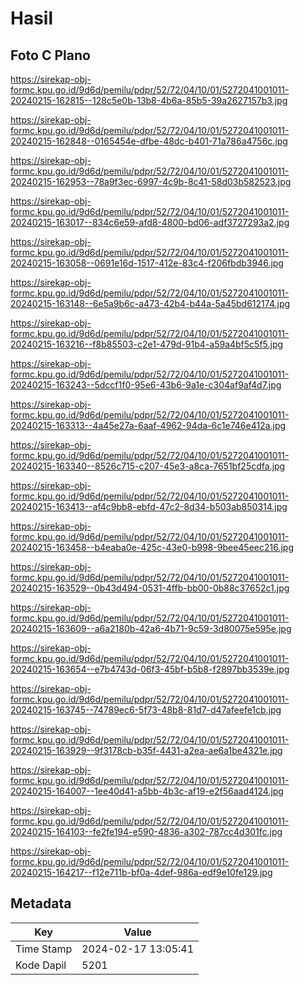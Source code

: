 # Hasil

## Foto C Plano

https://sirekap-obj-formc.kpu.go.id/9d6d/pemilu/pdpr/52/72/04/10/01/5272041001011-20240215-162815--128c5e0b-13b8-4b6a-85b5-39a2627157b3.jpg

https://sirekap-obj-formc.kpu.go.id/9d6d/pemilu/pdpr/52/72/04/10/01/5272041001011-20240215-162848--0165454e-dfbe-48dc-b401-71a786a4756c.jpg

https://sirekap-obj-formc.kpu.go.id/9d6d/pemilu/pdpr/52/72/04/10/01/5272041001011-20240215-162953--78a9f3ec-6997-4c9b-8c41-58d03b582523.jpg

https://sirekap-obj-formc.kpu.go.id/9d6d/pemilu/pdpr/52/72/04/10/01/5272041001011-20240215-163017--834c6e59-afd8-4800-bd06-adf3727293a2.jpg

https://sirekap-obj-formc.kpu.go.id/9d6d/pemilu/pdpr/52/72/04/10/01/5272041001011-20240215-163058--0691e16d-1517-412e-83c4-f206fbdb3946.jpg

https://sirekap-obj-formc.kpu.go.id/9d6d/pemilu/pdpr/52/72/04/10/01/5272041001011-20240215-163148--6e5a9b6c-a473-42b4-b44a-5a45bd612174.jpg

https://sirekap-obj-formc.kpu.go.id/9d6d/pemilu/pdpr/52/72/04/10/01/5272041001011-20240215-163216--f8b85503-c2e1-479d-91b4-a59a4bf5c5f5.jpg

https://sirekap-obj-formc.kpu.go.id/9d6d/pemilu/pdpr/52/72/04/10/01/5272041001011-20240215-163243--5dccf1f0-95e6-43b6-9a1e-c304af9af4d7.jpg

https://sirekap-obj-formc.kpu.go.id/9d6d/pemilu/pdpr/52/72/04/10/01/5272041001011-20240215-163313--4a45e27a-6aaf-4962-94da-6c1e746e412a.jpg

https://sirekap-obj-formc.kpu.go.id/9d6d/pemilu/pdpr/52/72/04/10/01/5272041001011-20240215-163340--8526c715-c207-45e3-a8ca-7651bf25cdfa.jpg

https://sirekap-obj-formc.kpu.go.id/9d6d/pemilu/pdpr/52/72/04/10/01/5272041001011-20240215-163413--af4c9bb8-ebfd-47c2-8d34-b503ab850314.jpg

https://sirekap-obj-formc.kpu.go.id/9d6d/pemilu/pdpr/52/72/04/10/01/5272041001011-20240215-163458--b4eaba0e-425c-43e0-b998-9bee45eec216.jpg

https://sirekap-obj-formc.kpu.go.id/9d6d/pemilu/pdpr/52/72/04/10/01/5272041001011-20240215-163529--0b43d494-0531-4ffb-bb00-0b88c37652c1.jpg

https://sirekap-obj-formc.kpu.go.id/9d6d/pemilu/pdpr/52/72/04/10/01/5272041001011-20240215-163609--a6a2180b-42a6-4b71-9c59-3d80075e595e.jpg

https://sirekap-obj-formc.kpu.go.id/9d6d/pemilu/pdpr/52/72/04/10/01/5272041001011-20240215-163654--e7b4743d-06f3-45bf-b5b8-f2897bb3539e.jpg

https://sirekap-obj-formc.kpu.go.id/9d6d/pemilu/pdpr/52/72/04/10/01/5272041001011-20240215-163745--74789ec6-5f73-48b8-81d7-d47afeefe1cb.jpg

https://sirekap-obj-formc.kpu.go.id/9d6d/pemilu/pdpr/52/72/04/10/01/5272041001011-20240215-163929--9f3178cb-b35f-4431-a2ea-ae6a1be4321e.jpg

https://sirekap-obj-formc.kpu.go.id/9d6d/pemilu/pdpr/52/72/04/10/01/5272041001011-20240215-164007--1ee40d41-a5bb-4b3c-af19-e2f56aad4124.jpg

https://sirekap-obj-formc.kpu.go.id/9d6d/pemilu/pdpr/52/72/04/10/01/5272041001011-20240215-164103--fe2fe194-e590-4836-a302-787cc4d301fc.jpg

https://sirekap-obj-formc.kpu.go.id/9d6d/pemilu/pdpr/52/72/04/10/01/5272041001011-20240215-164217--f12e711b-bf0a-4def-986a-edf9e10fe129.jpg


## Metadata

| Key        | Value               |
| ---------- | ------------------- |
| Time Stamp | 2024-02-17 13:05:41 |
| Kode Dapil | 5201                |



